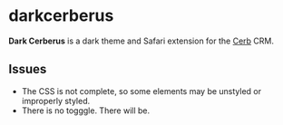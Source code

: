 darkcerberus
============

**Dark Cerberus** is a dark theme and Safari extension for the [Cerb](http://www.cerb6.com) CRM.

Issues
------

* The CSS is not complete, so some elements may be unstyled or improperly styled.
* There is no togggle. There will be.
